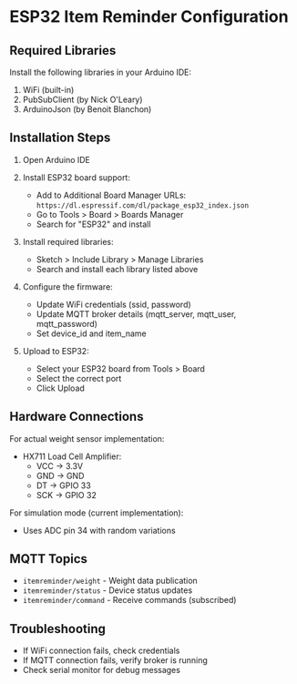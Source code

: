 # ESP32 Item Reminder Configuration

## Required Libraries

Install the following libraries in your Arduino IDE:

1. WiFi (built-in)
2. PubSubClient (by Nick O'Leary)
3. ArduinoJson (by Benoit Blanchon)

## Installation Steps

1. Open Arduino IDE
2. Install ESP32 board support:
   - Add to Additional Board Manager URLs: `https://dl.espressif.com/dl/package_esp32_index.json`
   - Go to Tools > Board > Boards Manager
   - Search for "ESP32" and install

3. Install required libraries:
   - Sketch > Include Library > Manage Libraries
   - Search and install each library listed above

4. Configure the firmware:
   - Update WiFi credentials (ssid, password)
   - Update MQTT broker details (mqtt_server, mqtt_user, mqtt_password)
   - Set device_id and item_name

5. Upload to ESP32:
   - Select your ESP32 board from Tools > Board
   - Select the correct port
   - Click Upload

## Hardware Connections

For actual weight sensor implementation:

- HX711 Load Cell Amplifier:
  - VCC -> 3.3V
  - GND -> GND
  - DT -> GPIO 33
  - SCK -> GPIO 32

For simulation mode (current implementation):
- Uses ADC pin 34 with random variations

## MQTT Topics

- `itemreminder/weight` - Weight data publication
- `itemreminder/status` - Device status updates
- `itemreminder/command` - Receive commands (subscribed)

## Troubleshooting

- If WiFi connection fails, check credentials
- If MQTT connection fails, verify broker is running
- Check serial monitor for debug messages

